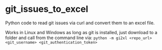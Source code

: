 # git_issues_to_excel
Python code to read git issues via curl and convert them to an excel file.

Works in Linux and Windows as long as git is installed, just download to a 
folder and call from the command line via:
`python -m gi2xl <repo_url> <git_username> <git_authentication_token>`
